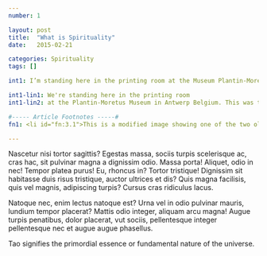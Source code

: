 ```yaml
---
number: 1

layout: post
title:  "What is Spirituality"
date:   2015-02-21

categories: Spirituality
tags: []

int1: I’m standing here in the printing room at the Museum Plantin-Moretus in Antwerp Belgium. This was the stately town-home, and the printing and publishing house of Christophe Plantin, a famous 16th Century publisher.

int1-lin1: We're standing here in the printing room
int1-lin2: at the Plantin-Moretus Museum in Antwerp Belgium. This was the stately town-home, and the printing and publishing house of Christophe Plantin, a famous 16th Century publisher.

#----- Article Footnotes -----#
fn1: <li id="fn:3.1">This is a modified image showing one of the two oldest printing presses in the world located at the <a href="http://www.museumplantinmoretus.be/">Museum Plantin-Moretus</a>. This image was taken by <a href="http://www.twardoch.com/">Adam Twardoch</a> and is viewable on his <a href="http://www.flickr.com/photos/adamt/3630138993/">Flikr Photostream</a>. Image retrieved February 3, 2013. <a href="#fnref:3.1">&#8617;</a></li>

---
```

Nascetur nisi tortor sagittis? Egestas massa, sociis turpis scelerisque ac, cras hac, sit pulvinar magna a dignissim odio. Massa porta! Aliquet, odio in nec! Tempor platea purus! Eu, rhoncus in? Tortor tristique! Dignissim sit habitasse duis risus tristique, auctor ultrices et dis? Quis magna facilisis, quis vel magnis, adipiscing turpis? Cursus cras ridiculus lacus. 

Natoque nec, enim lectus natoque est? Urna vel in odio pulvinar mauris, lundium tempor placerat? Mattis odio integer, aliquam arcu magna! Augue turpis penatibus, dolor placerat, vut sociis, pellentesque integer pellentesque nec et augue augue phasellus.

Tao signifies the primordial essence or fundamental nature of the universe.